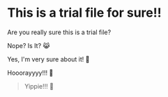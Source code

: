 # This is a trial file for sure!!

Are you really sure this is a trial file?

Nope? Is It? 😹

Yes, I'm very sure about it! 🤩

Hooorayyyy!!! 🎉

> Yippie!!! 🥳
